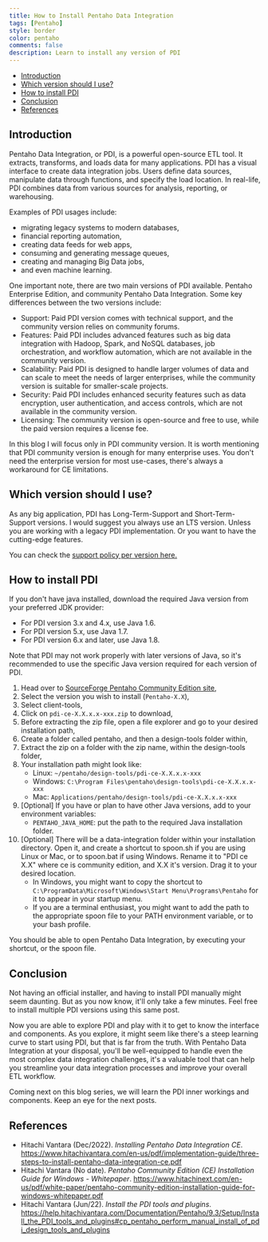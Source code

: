 ```yaml
---
title: How to Install Pentaho Data Integration
tags: [Pentaho]
style: border
color: pentaho
comments: false
description: Learn to install any version of PDI
---
```


- [Introduction](#Introduction)
- [Which version should I use?](#Version)
- [How to install PDI](#Install)
- [Conclusion](#Conclusion)
- [References](#References)

## Introduction <a name="Introduction"></a>

Pentaho Data Integration, or PDI, is a powerful open-source ETL tool. It extracts, transforms, and loads data for many applications. PDI has a visual interface to create data integration jobs. Users define data sources, manipulate data through functions, and specify the load location. In real-life, PDI combines data from various sources for analysis, reporting, or warehousing.

Examples of PDI usages include:

- migrating legacy systems to modern databases,
- financial reporting automation,
- creating data feeds for web apps,
- consuming and generating message queues,
- creating and managing Big Data jobs,
- and even machine learning.

One important  note, there are two main versions of PDI available. Pentaho Enterprise Edition, and community Pentaho Data Integration. Some key differences between the two versions include:

- Support: Paid PDI version comes with technical support, and the community version relies on community forums.
- Features: Paid PDI includes advanced features such as big data integration with Hadoop, Spark, and NoSQL databases, job orchestration, and workflow automation, which are not available in the community version.
- Scalability: Paid PDI is designed to handle larger volumes of data and can scale to meet the needs of larger enterprises, while the community version is suitable for smaller-scale projects.
- Security: Paid PDI includes enhanced security features such as data encryption, user authentication, and access controls, which are not available in the community version.
- Licensing: The community version is open-source and free to use, while the paid version requires a license fee.

In this blog I will focus only in PDI community version. It is worth mentioning that PDI community version is enough for many enterprise uses. You don't need the enterprise version for most use-cases, there's always a workaround for CE limitations.

## Which version should I use? <a name="Version"></a>

As any big application, PDI has Long-Term-Support and Short-Term-Support versions. I would suggest you always use an LTS version. Unless you are working with a legacy PDI implementation. Or you want to have the cutting-edge features.

You can check the [support policy per version here.](https://support.pentaho.com/hc/en-us/articles/205789159-Pentaho-Product-Version-End-of-Life-Policy)

## How to install PDI <a name="Install"></a>

If you don't have java installed, download the required Java version from your preferred JDK provider:

- For PDI version 3.x and 4.x, use Java 1.6.
- For PDI version 5.x, use Java 1.7.
- For PDI version 6.x and later, use Java 1.8.

Note that PDI may not work properly with later versions of Java, so it's recommended to use the specific Java version required for each version of PDI.

1. Head over to [SourceForge Pentaho Community Edition site](https://sourceforge.net/projects/pentaho/files/),
2. Select the version you wish to install (`Pentaho-X.X`),
3. Select client-tools,
4. Click on `pdi-ce-X.X.x.x-xxx.zip` to download,
5. Before extracting the zip file, open a file explorer and go to your desired installation path,
6. Create a folder called pentaho, and then a design-tools folder within,
7. Extract the zip on a folder with the zip name, within the design-tools folder,
8. Your installation path might look like:
   - Linux: `~/pentaho/design-tools/pdi-ce-X.X.x.x-xxx`
   - Windows: `C:\Program Files\pentaho\design-tools\pdi-ce-X.X.x.x-xxx`
   - Mac:  `Applications/pentaho/design-tools/pdi-ce-X.X.x.x-xxx`
9. \[Optional\] If you have or plan to have other Java versions, add to your environment variables:
   - `PENTAHO_JAVA_HOME`: put the path to the required Java installation folder.
10. \[Optional\] There will be a data-integration folder within your installation directory. Open it, and create a shortcut to spoon.sh if you are using Linux or Mac, or to spoon.bat if using Windows. Rename it to "PDI ce X.X" where ce is community edition, and X.X it's version. Drag it to your desired location.
    - In Windows, you might want to copy the shortcut to `C:\ProgramData\Microsoft\Windows\Start Menu\Programs\Pentaho` for it to appear in your startup menu.
    - If you are a terminal enthusiast, you might want to add the path to the appropriate spoon file to your PATH environment variable, or to your bash profile.

You should be able to open Pentaho Data Integration, by executing your shortcut, or the spoon file.

## Conclusion <a name="Conclusion"></a>

Not having an official installer, and having to install PDI manually might seem daunting. But as you now know, it'll only take a few minutes. Feel free to install multiple PDI versions using this same post.

Now you are able to explore PDI and play with it to get to know the interface and components. As you explore, it might seem like there's a steep learning curve to start using PDI, but that is far from the truth.  With Pentaho Data Integration at your disposal, you'll be well-equipped to handle even the most complex data integration challenges,  it's a valuable tool that can help you streamline your data integration processes and improve your overall ETL workflow.

Coming next on this blog series, we will learn the PDI inner workings and components. Keep an eye for the next posts.

## References <a name="References"></a>

- Hitachi Vantara (Dec/2022). *Installing Pentaho Data Integration CE*. <https://www.hitachivantara.com/en-us/pdf/implementation-guide/three-steps-to-install-pentaho-data-integration-ce.pdf>
- Hitachi Vantara (No date). *Pentaho Community Edition (CE) Installation Guide for Windows - Whitepaper*. <https://www.hitachinext.com/en-us/pdf/white-paper/pentaho-community-edition-installation-guide-for-windows-whitepaper.pdf>
- Hitachi Vantara (Jun/22). *Install the PDI tools and plugins*. <https://help.hitachivantara.com/Documentation/Pentaho/9.3/Setup/Install_the_PDI_tools_and_plugins#cp_pentaho_perform_manual_install_of_pdi_design_tools_and_plugins>

